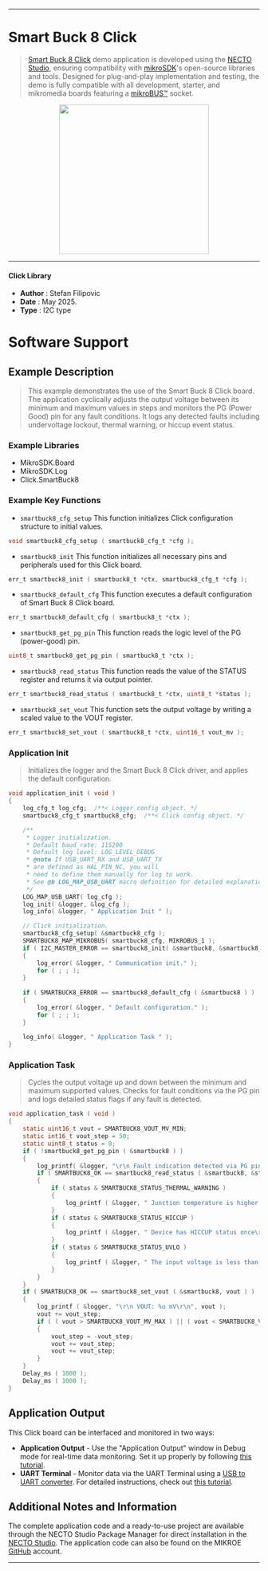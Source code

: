 
---
# Smart Buck 8 Click

> [Smart Buck 8 Click](https://www.mikroe.com/?pid_product=MIKROE-6624) demo application is developed using
the [NECTO Studio](https://www.mikroe.com/necto), ensuring compatibility with [mikroSDK](https://www.mikroe.com/mikrosdk)'s
open-source libraries and tools. Designed for plug-and-play implementation and testing, the demo is fully compatible with
all development, starter, and mikromedia boards featuring a [mikroBUS&trade;](https://www.mikroe.com/mikrobus) socket.

<p align="center">
  <img src="https://www.mikroe.com/?pid_product=MIKROE-6624&image=1" height=300px>
</p>

---

#### Click Library

- **Author**        : Stefan Filipovic
- **Date**          : May 2025.
- **Type**          : I2C type

# Software Support

## Example Description

> This example demonstrates the use of the Smart Buck 8 Click board. The application cyclically adjusts 
the output voltage between its minimum and maximum values in steps and monitors the PG (Power Good) pin 
for any fault conditions. It logs any detected faults including undervoltage lockout, thermal warning, 
or hiccup event status.

### Example Libraries

- MikroSDK.Board
- MikroSDK.Log
- Click.SmartBuck8

### Example Key Functions

- `smartbuck8_cfg_setup` This function initializes Click configuration structure to initial values.
```c
void smartbuck8_cfg_setup ( smartbuck8_cfg_t *cfg );
```

- `smartbuck8_init` This function initializes all necessary pins and peripherals used for this Click board.
```c
err_t smartbuck8_init ( smartbuck8_t *ctx, smartbuck8_cfg_t *cfg );
```

- `smartbuck8_default_cfg` This function executes a default configuration of Smart Buck 8 Click board.
```c
err_t smartbuck8_default_cfg ( smartbuck8_t *ctx );
```

- `smartbuck8_get_pg_pin` This function reads the logic level of the PG (power-good) pin.
```c
uint8_t smartbuck8_get_pg_pin ( smartbuck8_t *ctx );
```

- `smartbuck8_read_status` This function reads the value of the STATUS register and returns it via output pointer.
```c
err_t smartbuck8_read_status ( smartbuck8_t *ctx, uint8_t *status );
```

- `smartbuck8_set_vout` This function sets the output voltage by writing a scaled value to the VOUT register.
```c
err_t smartbuck8_set_vout ( smartbuck8_t *ctx, uint16_t vout_mv );
```

### Application Init

> Initializes the logger and the Smart Buck 8 Click driver, and applies the default configuration.

```c
void application_init ( void )
{
    log_cfg_t log_cfg;  /**< Logger config object. */
    smartbuck8_cfg_t smartbuck8_cfg;  /**< Click config object. */

    /** 
     * Logger initialization.
     * Default baud rate: 115200
     * Default log level: LOG_LEVEL_DEBUG
     * @note If USB_UART_RX and USB_UART_TX 
     * are defined as HAL_PIN_NC, you will 
     * need to define them manually for log to work. 
     * See @b LOG_MAP_USB_UART macro definition for detailed explanation.
     */
    LOG_MAP_USB_UART( log_cfg );
    log_init( &logger, &log_cfg );
    log_info( &logger, " Application Init " );

    // Click initialization.
    smartbuck8_cfg_setup( &smartbuck8_cfg );
    SMARTBUCK8_MAP_MIKROBUS( smartbuck8_cfg, MIKROBUS_1 );
    if ( I2C_MASTER_ERROR == smartbuck8_init( &smartbuck8, &smartbuck8_cfg ) ) 
    {
        log_error( &logger, " Communication init." );
        for ( ; ; );
    }
    
    if ( SMARTBUCK8_ERROR == smartbuck8_default_cfg ( &smartbuck8 ) )
    {
        log_error( &logger, " Default configuration." );
        for ( ; ; );
    }
    
    log_info( &logger, " Application Task " );
}
```

### Application Task

> Cycles the output voltage up and down between the minimum and maximum supported values. 
Checks for fault conditions via the PG pin and logs detailed status flags if any fault is detected.

```c
void application_task ( void )
{
    static uint16_t vout = SMARTBUCK8_VOUT_MV_MIN;
    static int16_t vout_step = 50;
    static uint8_t status = 0;
    if ( !smartbuck8_get_pg_pin ( &smartbuck8 ) )
    {
        log_printf( &logger, "\r\n Fault indication detected via PG pin!\r\n" );
        if ( SMARTBUCK8_OK == smartbuck8_read_status ( &smartbuck8, &status ) )
        {
            if ( status & SMARTBUCK8_STATUS_THERMAL_WARNING )
            {
                log_printf ( &logger, " Junction temperature is higher than 130C\r\n" );
            }
            if ( status & SMARTBUCK8_STATUS_HICCUP )
            {
                log_printf ( &logger, " Device has HICCUP status once\r\n" );
            }
            if ( status & SMARTBUCK8_STATUS_UVLO )
            {
                log_printf ( &logger, " The input voltage is less than UVLO threshold (falling edge)\r\n" );
            }
        }
    }
    if ( SMARTBUCK8_OK == smartbuck8_set_vout ( &smartbuck8, vout ) )
    {
        log_printf ( &logger, "\r\n VOUT: %u mV\r\n", vout );
        vout += vout_step;
        if ( ( vout > SMARTBUCK8_VOUT_MV_MAX ) || ( vout < SMARTBUCK8_VOUT_MV_MIN ) )
        {
            vout_step = -vout_step;
            vout += vout_step;
            vout += vout_step;
        }
    }
    Delay_ms ( 1000 );
    Delay_ms ( 1000 );
}
```

## Application Output

This Click board can be interfaced and monitored in two ways:
- **Application Output** - Use the "Application Output" window in Debug mode for real-time data monitoring.
Set it up properly by following [this tutorial](https://www.youtube.com/watch?v=ta5yyk1Woy4).
- **UART Terminal** - Monitor data via the UART Terminal using
a [USB to UART converter](https://www.mikroe.com/click/interface/usb?interface*=uart,uart). For detailed instructions,
check out [this tutorial](https://help.mikroe.com/necto/v2/Getting%20Started/Tools/UARTTerminalTool).

## Additional Notes and Information

The complete application code and a ready-to-use project are available through the NECTO Studio Package Manager for 
direct installation in the [NECTO Studio](https://www.mikroe.com/necto). The application code can also be found on
the MIKROE [GitHub](https://github.com/MikroElektronika/mikrosdk_click_v2) account.

---
